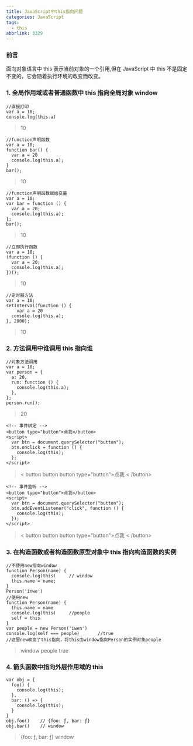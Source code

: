 ```yaml
---
title: JavaScript中this指向问题
categories: JavaScript
tags:
  - this
abbrlink: 3329
---
```

### 前言
面向对象语言中 this 表示当前对象的一个引用,但在 JavaScript 中 this 不是固定不变的，它会随着执行环境的改变而改变。
### 1. 全局作用域或者普通函数中 this 指向全局对象 window
```
//直接打印
var a = 10;
console.log(this.a)
```
>10

```
//function声明函数
var a = 10;
function bar() {
  var a = 20
  console.log(this.a);
}
bar();
```
>10

```
//function声明函数赋给变量
var a = 10;
var bar = function () {
  var a = 20;
  console.log(this.a);
};
bar();
```
>10

```
//立即执行函数
var a = 10;
(function () {
  var a = 20;
  console.log(this.a);
})();
```
>10

```
//定时器方法
var a = 10;
setInterval(function () {
    var a = 20
  console.log(this.a);
}, 2000);
```
>10
### 2. 方法调用中谁调用 this 指向谁
```
//对象方法调用
var a = 10;
var person = {
  a: 20,
  run: function () {
    console.log(this.a);
  },
};
person.run();
```
>20

```
<!-- 事件绑定 -->
<button type="button">点我</button>
<script>
  var btn = document.querySelector("button");
  btn.onclick = function () {
    console.log(this);
  };
</script>
```
> < button button button type="button">点我 < /button>

```
<!-- 事件监听 -->
<button type="button">点我</button>
<script>
  var btn = document.querySelector("button");
  btn.addEventListener("click", function () {
    console.log(this);
  });
</script>
```
> < button button button type="button">点我 < /button>
### 3. 在构造函数或者构造函数原型对象中 this 指向构造函数的实例
```
//不使用new指向window
function Person(name) {
  console.log(this)     // window
  this.name = name;
}
Person('inwe')
//使用new
function Person(name) {
  this.name = name
  console.log(this)     //people
  self = this
}
var people = new Person('iwen')
console.log(self === people)       //true
//这里new改变了this指向，将this由window指向Person的实例对象people
```
>window
>people
>true

### 4. 箭头函数中指向外层作用域的 this
```
var obj = {
  foo() {
    console.log(this);
  },
  bar: () => {
    console.log(this);
  }
}
obj.foo()    // {foo: ƒ, bar: ƒ}
obj.bar()    // window
```
>{foo: ƒ, bar: ƒ}
>window